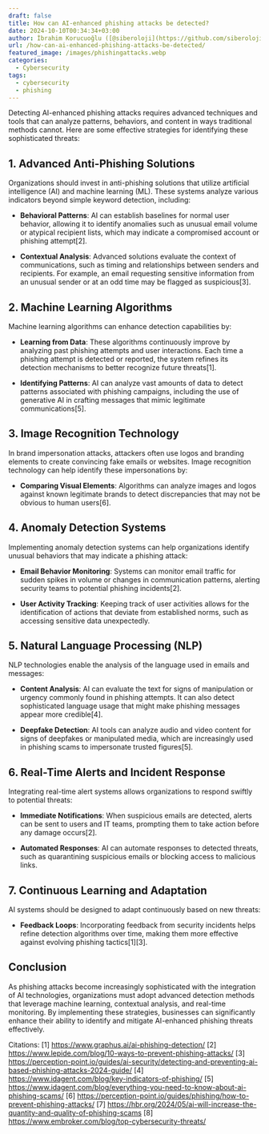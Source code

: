 ```yaml
---
draft: false
title: How can AI-enhanced phishing attacks be detected?
date: 2024-10-10T00:34:34+03:00
author: İbrahim Korucuoğlu ([@siberoloji](https://github.com/siberoloji))
url: /how-can-ai-enhanced-phishing-attacks-be-detected/
featured_image: /images/phishingattacks.webp
categories:
  - Cybersecurity
tags:
  - cybersecurity
  - phishing
---
```



Detecting AI-enhanced phishing attacks requires advanced techniques and tools that can analyze patterns, behaviors, and content in ways traditional methods cannot. Here are some effective strategies for identifying these sophisticated threats:



## 1. **Advanced Anti-Phishing Solutions**



Organizations should invest in anti-phishing solutions that utilize artificial intelligence (AI) and machine learning (ML). These systems analyze various indicators beyond simple keyword detection, including:


* **Behavioral Patterns**: AI can establish baselines for normal user behavior, allowing it to identify anomalies such as unusual email volume or atypical recipient lists, which may indicate a compromised account or phishing attempt[2].

* **Contextual Analysis**: Advanced solutions evaluate the context of communications, such as timing and relationships between senders and recipients. For example, an email requesting sensitive information from an unusual sender or at an odd time may be flagged as suspicious[3].
## 2. **Machine Learning Algorithms**



Machine learning algorithms can enhance detection capabilities by:


* **Learning from Data**: These algorithms continuously improve by analyzing past phishing attempts and user interactions. Each time a phishing attempt is detected or reported, the system refines its detection mechanisms to better recognize future threats[1].

* **Identifying Patterns**: AI can analyze vast amounts of data to detect patterns associated with phishing campaigns, including the use of generative AI in crafting messages that mimic legitimate communications[5].
## 3. **Image Recognition Technology**



In brand impersonation attacks, attackers often use logos and branding elements to create convincing fake emails or websites. Image recognition technology can help identify these impersonations by:


* **Comparing Visual Elements**: Algorithms can analyze images and logos against known legitimate brands to detect discrepancies that may not be obvious to human users[6].
## 4. **Anomaly Detection Systems**



Implementing anomaly detection systems can help organizations identify unusual behaviors that may indicate a phishing attack:


* **Email Behavior Monitoring**: Systems can monitor email traffic for sudden spikes in volume or changes in communication patterns, alerting security teams to potential phishing incidents[2].

* **User Activity Tracking**: Keeping track of user activities allows for the identification of actions that deviate from established norms, such as accessing sensitive data unexpectedly.
## 5. **Natural Language Processing (NLP)**



NLP technologies enable the analysis of the language used in emails and messages:


* **Content Analysis**: AI can evaluate the text for signs of manipulation or urgency commonly found in phishing attempts. It can also detect sophisticated language usage that might make phishing messages appear more credible[4].

* **Deepfake Detection**: AI tools can analyze audio and video content for signs of deepfakes or manipulated media, which are increasingly used in phishing scams to impersonate trusted figures[5].
## 6. **Real-Time Alerts and Incident Response**



Integrating real-time alert systems allows organizations to respond swiftly to potential threats:


* **Immediate Notifications**: When suspicious emails are detected, alerts can be sent to users and IT teams, prompting them to take action before any damage occurs[2].

* **Automated Responses**: AI can automate responses to detected threats, such as quarantining suspicious emails or blocking access to malicious links.
## 7. **Continuous Learning and Adaptation**



AI systems should be designed to adapt continuously based on new threats:


* **Feedback Loops**: Incorporating feedback from security incidents helps refine detection algorithms over time, making them more effective against evolving phishing tactics[1][3].
## Conclusion



As phishing attacks become increasingly sophisticated with the integration of AI technologies, organizations must adopt advanced detection methods that leverage machine learning, contextual analysis, and real-time monitoring. By implementing these strategies, businesses can significantly enhance their ability to identify and mitigate AI-enhanced phishing threats effectively.



Citations: [1] https://www.graphus.ai/ai-phishing-detection/ [2] https://www.lepide.com/blog/10-ways-to-prevent-phishing-attacks/ [3] https://perception-point.io/guides/ai-security/detecting-and-preventing-ai-based-phishing-attacks-2024-guide/ [4] https://www.idagent.com/blog/key-indicators-of-phishing/ [5] https://www.idagent.com/blog/everything-you-need-to-know-about-ai-phishing-scams/ [6] https://perception-point.io/guides/phishing/how-to-prevent-phishing-attacks/ [7] https://hbr.org/2024/05/ai-will-increase-the-quantity-and-quality-of-phishing-scams [8] https://www.embroker.com/blog/top-cybersecurity-threats/
